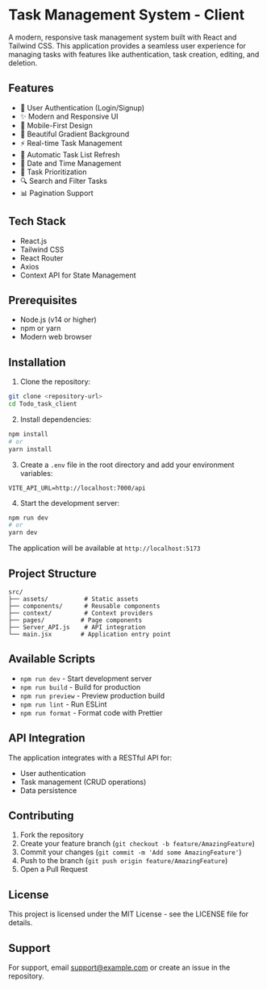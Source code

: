 # Task Management System - Client

A modern, responsive task management system built with React and Tailwind CSS. This application provides a seamless user experience for managing tasks with features like authentication, task creation, editing, and deletion.

## Features

- 🔐 User Authentication (Login/Signup)
- ✨ Modern and Responsive UI
- 📱 Mobile-First Design
- 🎨 Beautiful Gradient Background
- ⚡ Real-time Task Management
- 🔄 Automatic Task List Refresh
- 📅 Date and Time Management
- 🎯 Task Prioritization
- 🔍 Search and Filter Tasks
- 📊 Pagination Support

## Tech Stack

- React.js
- Tailwind CSS
- React Router
- Axios
- Context API for State Management

## Prerequisites

- Node.js (v14 or higher)
- npm or yarn
- Modern web browser

## Installation

1. Clone the repository:
```bash
git clone <repository-url>
cd Todo_task_client
```

2. Install dependencies:
```bash
npm install
# or
yarn install
```

3. Create a `.env` file in the root directory and add your environment variables:
```env
VITE_API_URL=http://localhost:7000/api
```

4. Start the development server:
```bash
npm run dev
# or
yarn dev
```

The application will be available at `http://localhost:5173`

## Project Structure

```
src/
├── assets/          # Static assets
├── components/      # Reusable components
├── context/         # Context providers
├── pages/          # Page components
├── Server_API.js    # API integration
└── main.jsx        # Application entry point
```

## Available Scripts

- `npm run dev` - Start development server
- `npm run build` - Build for production
- `npm run preview` - Preview production build
- `npm run lint` - Run ESLint
- `npm run format` - Format code with Prettier

## API Integration

The application integrates with a RESTful API for:
- User authentication
- Task management (CRUD operations)
- Data persistence

## Contributing

1. Fork the repository
2. Create your feature branch (`git checkout -b feature/AmazingFeature`)
3. Commit your changes (`git commit -m 'Add some AmazingFeature'`)
4. Push to the branch (`git push origin feature/AmazingFeature`)
5. Open a Pull Request

## License

This project is licensed under the MIT License - see the LICENSE file for details.

## Support

For support, email support@example.com or create an issue in the repository.
